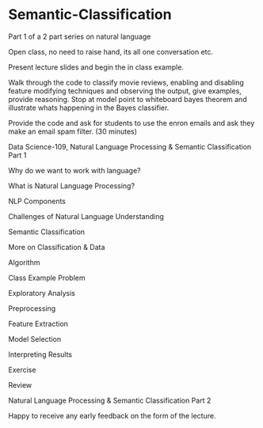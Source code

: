# Semantic-Classification
Part 1 of a 2 part series on natural language

Open class, no need to raise hand, its all one conversation etc.

Present lecture slides and begin the in class example.

Walk through the code to classify movie reviews, enabling and disabling feature modifying techniques and observing the output, give examples, provide reasoning. Stop at model point to whiteboard bayes theorem and illustrate whats happening in the Bayes classifier.

Provide the code and ask for students to use the enron emails and ask they make an email spam filter. (30 minutes)

Data Science-109, Natural Language Processing &  Semantic Classification Part 1

Why do we want to work with language?

What is Natural Language Processing?

NLP Components

Challenges of Natural Language Understanding

Semantic Classification

More on Classification & Data

Algorithm

Class Example Problem

Exploratory Analysis

Preprocessing

Feature Extraction

Model Selection

Interpreting Results

Exercise

Review

Natural Language Processing & Semantic Classification Part 2


Happy to receive any early feedback on the form of the lecture.
